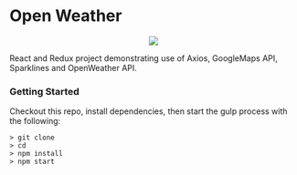 # Open Weather
<p align="center"><img src="https://user-images.githubusercontent.com/25350697/28793803-3871c6a6-7602-11e7-99b9-35275153bfc9.gif"/></p>

React and Redux project demonstrating use of Axios, GoogleMaps API, Sparklines and OpenWeather API.  

### Getting Started
Checkout this repo, install dependencies, then start the gulp process with the following:

```
> git clone 
> cd 
> npm install
> npm start
```